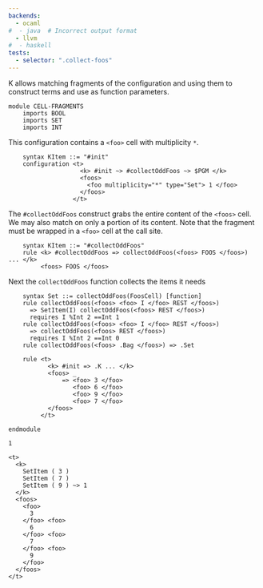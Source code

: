 ```yaml
---
backends:
  - ocaml
#  - java  # Incorrect output format
  - llvm
#  - haskell
tests:
  - selector: ".collect-foos"
---
```


K allows matching fragments of the configuration and using them to construct
terms and use as function parameters.

```k
module CELL-FRAGMENTS
    imports BOOL
    imports SET
    imports INT
```

This configuration contains a `<foo>` cell with multiplicity `*`.

```k
    syntax KItem ::= "#init"
    configuration <t>
                    <k> #init ~> #collectOddFoos ~> $PGM </k>
                    <foos>
                      <foo multiplicity="*" type="Set"> 1 </foo>
                    </foos>
                  </t>
```

The `#collectOddFoos` construct grabs the entire content of the `<foos>` cell.
We may also match on only a portion of its content. Note that the fragment
must be wrapped in a `<foo>` cell at the call site.

```k
    syntax KItem ::= "#collectOddFoos"
    rule <k> #collectOddFoos => collectOddFoos(<foos> FOOS </foos>) ... </k>
         <foos> FOOS </foos>
```

Next the `collectOddFoos` function collects the items it needs

```k
    syntax Set ::= collectOddFoos(FoosCell) [function]
    rule collectOddFoos(<foos> <foo> I </foo> REST </foos>)
      => SetItem(I) collectOddFoos(<foos> REST </foos>)
      requires I %Int 2 ==Int 1
    rule collectOddFoos(<foos> <foo> I </foo> REST </foos>)
      => collectOddFoos(<foos> REST </foos>)
      requires I %Int 2 ==Int 0
    rule collectOddFoos(<foos> .Bag </foos>) => .Set
```

```k
    rule <t>
           <k> #init => .K ... </k>
           <foos> _
               => <foo> 3 </foo>
                  <foo> 6 </foo>
                  <foo> 9 </foo>
                  <foo> 7 </foo>
           </foos>
         </t>
```

```k
endmodule
```

``` {.collect-foos .input}
1
```

``` {.collect-foos .expected}
<t>
  <k>
    SetItem ( 3 )
    SetItem ( 7 )
    SetItem ( 9 ) ~> 1
  </k>
  <foos>
    <foo>
      3
    </foo> <foo>
      6
    </foo> <foo>
      7
    </foo> <foo>
      9
    </foo>
  </foos>
</t>
```
